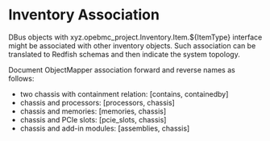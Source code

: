 # Inventory Association

DBus objects with xyz.opebmc_project.Inventory.Item.${ItemType} interface might
be associated with other inventory objects. Such association can be translated
to Redfish schemas and then indicate the system topology.

Document ObjectMapper association forward and reverse names as follows:
* two chassis with containment relation: [contains, containedby]
* chassis and processors: [processors, chassis]
* chassis and memories: [memories, chassis]
* chassis and PCIe slots: [pcie_slots, chassis]
* chassis and add-in modules: [assemblies, chassis]
